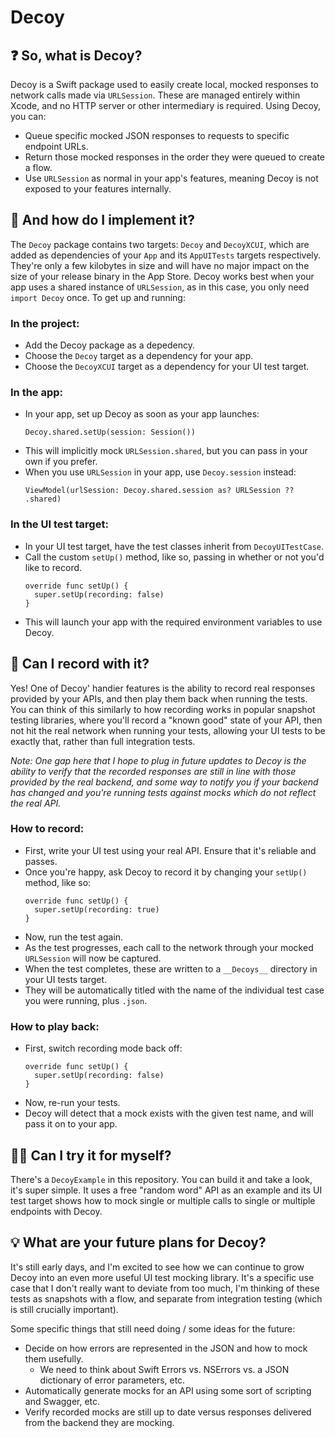 # Decoy

## ❓ So, what is Decoy?

Decoy is a Swift package used to easily create local, mocked responses to network calls made
via `URLSession`. These are managed entirely within Xcode, and no HTTP server or other intermediary is required.
Using Decoy, you can:

* Queue specific mocked JSON responses to requests to specific endpoint URLs.
* Return those mocked responses in the order they were queued to create a flow.
* Use `URLSession` as normal in your app's features, meaning Decoy is not exposed to your features internally.

## 🧱 And how do I implement it?

The `Decoy` package contains two targets: `Decoy` and `DecoyXCUI`, which are added as dependencies of your `App` and its `AppUITests`
targets respectively. They're only a few kilobytes in size and will have no major impact on the size of your release
binary in the App Store. Decoy works best when your app uses a shared instance of `URLSession`, as in this case,
you only need `import Decoy` once. To get up and running:

### In the project:
* Add the Decoy package as a depedency.
* Choose the `Decoy` target as a dependency for your app.
* Choose the `DecoyXCUI` target as a dependency for your UI test target.

### In the app:
* In your app, set up Decoy as soon as your app launches:
  ```
  Decoy.shared.setUp(session: Session())
  ```
* This will implicitly mock `URLSession.shared`, but you can pass in your own if you prefer.
* When you use `URLSession` in your app, use `Decoy.session` instead:
  ```
  ViewModel(urlSession: Decoy.shared.session as? URLSession ?? .shared)
  ```

### In the UI test target:
* In your UI test target, have the test classes inherit from `DecoyUITestCase`.
* Call the custom `setUp()` method, like so, passing in whether or not you'd like to record.
  ```
  override func setUp() {
    super.setUp(recording: false)
  }
  ```
* This will launch your app with the required environment variables to use Decoy.

## 🔴 Can I record with it?

Yes! One of Decoy' handier features is the ability to record real responses provided by your APIs, and then play
them back when running the tests. You can think of this similarly to how recording works in popular snapshot testing
libraries, where you'll record a "known good" state of your API, then not hit the real network when running your tests,
allowing your UI tests to be exactly that, rather than full integration tests.

*Note: One gap here that I hope to plug in future updates to Decoy is the ability to verify that the recorded
responses are still in line with those provided by the real backend, and some way to notify you if your backend has
changed and you're running tests against mocks which do not reflect the real API.*

### How to record:
* First, write your UI test using your real API. Ensure that it's reliable and passes.
* Once you're happy, ask Decoy to record it by changing your `setUp()` method, like so:
  ```
  override func setUp() {
    super.setUp(recording: true)
  }
  ```
* Now, run the test again.
* As the test progresses, each call to the network through your mocked `URLSession` will now be captured.
* When the test completes, these are written to a `__Decoys__` directory in your UI tests target.
* They will be automatically titled with the name of the individual test case you were running, plus `.json`.

### How to play back:
* First, switch recording mode back off:
  ```
  override func setUp() {
    super.setUp(recording: false)
  }
  ```
* Now, re-run your tests.
* Decoy will detect that a mock exists with the given test name, and will pass it on to your app.

## 👩‍💻 Can I try it for myself?

There's a `DecoyExample` in this repository. You can build it and take a look, it's super simple. It uses a
free "random word" API as an example and its UI test target shows how to mock single or multiple calls to single or
multiple endpoints with Decoy.

## 💡 What are your future plans for Decoy?

It's still early days, and I'm excited to see how we can continue to grow Decoy into an even more useful UI
test mocking library. It's a specific use case that I don't really want to deviate from too much, I'm thinking of
these tests as snapshots with a flow, and separate from integration testing (which is still crucially important).

Some specific things that still need doing / some ideas for the future:
* Decide on how errors are represented in the JSON and how to mock them usefully.
  * We need to think about Swift Errors vs. NSErrors vs. a JSON dictionary of error parameters, etc.
* Automatically generate mocks for an API using some sort of scripting and Swagger, etc.
* Verify recorded mocks are still up to date versus responses delivered from the backend they are mocking.

